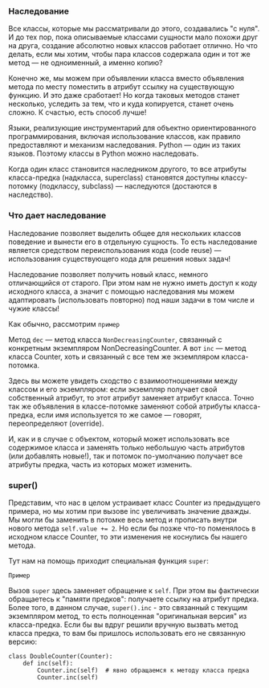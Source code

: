 ### Наследование

Все классы, которые мы рассматривали до этого, создавались "с нуля". И до тех пор, пока описываемые классами сущности 
мало похожи друг на друга, создание абсолютно новых классов работает отлично. Но что делать, если мы хотим, чтобы 
пара классов содержала один и тот же метод — не одноименный, а именно копию?

Конечно же, мы можем при объявлении класса вместо объявления метода по месту поместить в атрибут ссылку на существующую 
функцию. И это даже сработает! Но когда таковых методов станет несколько, уследить за тем, что и куда копируется, 
станет очень сложно. К счастью, есть способ лучше!

Языки, реализующие инструментарий для объектно ориентированного программирования, включая использование классов,
как правило предоставляют и механизм наследования. Python — один из таких языков. Поэтому классы в Python можно наследовать.

Когда один класс становится наследником другого, то все атрибуты класса-предка (надкласса, superclass) становятся 
доступны классу-потомку (подклассу, subclass) — наследуются (достаются в наследство).


### Что дает наследование

Наследование позволяет выделить общее для нескольких классов поведение и вынести его в отдельную сущность. 
То есть наследование является средством переиспользования кода (code reuse) — использования существующего кода для 
решения новых задач!

Наследование позволяет получить новый класс, немного отличающийся от старого. При этом нам не нужно иметь доступ 
к коду исходного класса, а значит с помощью наследования мы можем адаптировать (использовать повторно) под наши 
задачи в том числе и чужие классы!

Как обычно, рассмотрим `пример`


Метод `dec` — метод класса `NonDecreasingCounter`, связанный с конкретным экземпляром NonDecreasingCounter. А вот `inc` — 
метод класса Counter, хоть и связанный с все тем же экземпляром класса-потомка.

Здесь вы можете увидеть сходство с взаимоотношениями между классом и его экземпляром: если экземпляр получает 
свой собственный атрибут, то этот атрибут заменяет атрибут класса. Точно так же объявления в классе-потомке заменяют 
собой атрибуты класса-предка, если имя используется то же самое — говорят, переопределяют (override).

И, как и в случае с объектом, который может использовать все содержимое класса и заменять только небольшую часть 
атрибутов (или добавлять новые!), так и потомок по-умолчанию получает все атрибуты предка, часть из которых может 
изменить.


### super()

Представим, что нас в целом устраивает класс Counter из предыдущего примера, но мы хотим при вызове inc увеличивать 
значение дважды. Мы могли бы заменить в потомке весь метод и прописать внутри нового метода `self.value += 2`. 
Но если бы позже что-то поменялось в исходном классе Counter, то эти изменения не коснулись бы нашего метода.

Тут нам на помощь приходит специальная функция `super`:

`Пример`

Вызов `super` здесь заменяет обращение к `self`. При этом вы фактически обращаетесь к "памяти предков": получаете ссылку 
на атрибут предка. Более того, в данном случае, `super().inc` - это связанный с текущим экземпляром метод, то есть 
полноценная "оригинальная версия" из класса-предка. Если бы вы вдруг решили вручную вызвать метод класса предка, 
то вам бы пришлось использовать его не связанную версию:

    class DoubleCounter(Counter):
        def inc(self):
            Counter.inc(self)  # явно обращаемся к методу класса предка
            Counter.inc(self)

